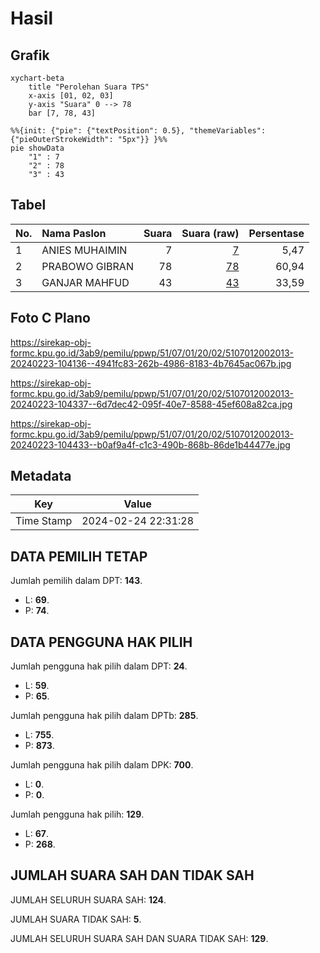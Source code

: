# Hasil

## Grafik

```mermaid
xychart-beta
    title "Perolehan Suara TPS"
    x-axis [01, 02, 03]
    y-axis "Suara" 0 --> 78
    bar [7, 78, 43]
```

```mermaid
%%{init: {"pie": {"textPosition": 0.5}, "themeVariables": {"pieOuterStrokeWidth": "5px"}} }%%
pie showData
    "1" : 7
    "2" : 78
    "3" : 43
```

## Tabel

| No. | Nama Paslon    | Suara | Suara (raw) | Persentase |
|:--- |:-------------- | -----:| -----------:| ----------:|
| 1   | ANIES MUHAIMIN | 7     | [7][p-1]    | 5,47       |
| 2   | PRABOWO GIBRAN | 78    | [78][p-2]   | 60,94      |
| 3   | GANJAR MAHFUD  | 43    | [43][p-3]   | 33,59      |


[p-1]: https://github.com/gigit-pemilu/pemilu-2024-51-bali/blob/main/pilpres/hitung-suara/sub/51-bali/sub/07-karangasem/sub/01-rendang/sub/2002-rendang/sub/013-tps/sub/paslon-1.txt
[p-2]: https://github.com/gigit-pemilu/pemilu-2024-51-bali/blob/main/pilpres/hitung-suara/sub/51-bali/sub/07-karangasem/sub/01-rendang/sub/2002-rendang/sub/013-tps/sub/paslon-2.txt
[p-3]: https://github.com/gigit-pemilu/pemilu-2024-51-bali/blob/main/pilpres/hitung-suara/sub/51-bali/sub/07-karangasem/sub/01-rendang/sub/2002-rendang/sub/013-tps/sub/paslon-3.txt

## Foto C Plano

https://sirekap-obj-formc.kpu.go.id/3ab9/pemilu/ppwp/51/07/01/20/02/5107012002013-20240223-104136--4941fc83-262b-4986-8183-4b7645ac067b.jpg

https://sirekap-obj-formc.kpu.go.id/3ab9/pemilu/ppwp/51/07/01/20/02/5107012002013-20240223-104337--6d7dec42-095f-40e7-8588-45ef608a82ca.jpg

https://sirekap-obj-formc.kpu.go.id/3ab9/pemilu/ppwp/51/07/01/20/02/5107012002013-20240223-104433--b0af9a4f-c1c3-490b-868b-86de1b44477e.jpg


## Metadata

| Key        | Value               |
| ---------- | ------------------- |
| Time Stamp | 2024-02-24 22:31:28 |


## DATA PEMILIH TETAP

Jumlah pemilih dalam DPT: **143**.
 * L: **69**.
 * P: **74**.

## DATA PENGGUNA HAK PILIH

Jumlah pengguna hak pilih dalam DPT: **24**.
 * L: **59**.
 * P: **65**.

Jumlah pengguna hak pilih dalam DPTb: **285**.
 * L: **755**.
 * P: **873**.

Jumlah pengguna hak pilih dalam DPK: **700**.
 * L: **0**.
 * P: **0**.

Jumlah pengguna hak pilih: **129**.
 * L: **67**.
 * P: **268**.

## JUMLAH SUARA SAH DAN TIDAK SAH

JUMLAH SELURUH SUARA SAH: **124**.

JUMLAH SUARA TIDAK SAH: **5**.

JUMLAH SELURUH SUARA SAH DAN SUARA TIDAK SAH: **129**.


